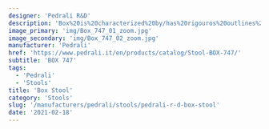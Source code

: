 ```yaml
---
designer: 'Pedrali R&D'
description: 'Box%20is%20characterized%20by/has%20rigouros%20outlines%20along%20with%20the%20use%20of%20different%20materials%2C%20as%20wood%20and%20metal%20combined%20with%20the%20upholstery.%20Barstool%20with%20sandwich%20panel%20core%20in%20oak%20with%20shell%2C%20backrest%20and%20sides%20upholstered%20in%20fabric%2C%20leather%20or%20simil%20leather.%20Steel%20tube%20sled%20frame%2020x20%20mm%20with%20footrest.%20Seat%20height%20785%20mm.'
image_primary: 'img/Box_747_01_zoom.jpg'
image_secondary: 'img/Box_747_02_zoom.jpg'
manufacturer: 'Pedrali'
href: 'https://www.pedrali.it/en/products/catalog/Stool-BOX-747/'
subtitle: 'BOX 747'
tags:
  - 'Pedrali'
  - 'Stools'
title: 'Box Stool'
category: 'Stools'
slug: '/manufacturers/pedrali/stools/pedrali-r-d-box-stool'
date: '2021-02-18'
---
```

